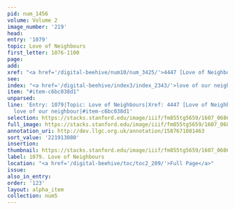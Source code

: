 ```yaml
---
pid: num_1456
volume: Volume 2
image_number: '219'
head:
entry: '1079'
topic: Love of Neighbours
first_letter: 1076-1100
page:
add:
xref: "<a href='/digital-beehive/num10/num_3425/'>4447 [Love of Neighbours]</a>"
see:
index: "<a href='/digital-beehive/index3/index_2343/'>love of our neighbour</a>"
item: "#item-c6bc038d1"
unparsed:
line: 'Entry: 1079|Topic: Love of Neighbours|Xref: 4447 [Love of Neighbours]|Index:
  love of our neighbour|#item-c6bc038d1'
selection: https://stacks.stanford.edu/image/iiif/fm855tg5659/1607_0686/451,3080,2841,1106/full/0/default.jpg
full_image: https://stacks.stanford.edu/image/iiif/fm855tg5659/1607_0686/full/full/0/default.jpg
annotation_uri: http://dev.llgc.org.uk/annotation/1587671081463
sort_value: '221913080'
insertion:
thumbnail: https://stacks.stanford.edu/image/iiif/fm855tg5659/1607_0686/451,3080,600,180/250,/0/default.jpg
label: 1079. Love of Neighbours
location: "<a href='/digital-beehive/toc/toc2_209/'>Full Page</a>"
issue:
also_in_entry:
order: '123'
layout: alpha_item
collection: num5
---
```

